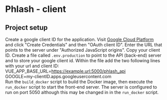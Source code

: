 # Phlash - client

## Project setup
Create a google client ID for the application. Visit [Google Cloud Platform](https://console.cloud.google.com/) and click "Create Credentials" and then "OAuth client ID". Enter the URL that points to the server under "Authorized JavaScript origins". Copy your client ID.
Create a file called `.env.production` to point to the API (back-end) server and to store your google client id. 
Within the file add the two following lines with your url and client ID:  
VUE_APP_BASE_URL=https://example.url:5000/phlash_api  
GOOGLE=my-clientID.apps.googleusercontent.com  
Run the `build_docker` script to build the Docker image, then execute the `run_docker` script to start the front-end server.
The server is configured to run on port 5050 although this may be changed in in the `run_docker` script.
